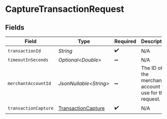 # CaptureTransactionRequest


## Fields

| Field                                                               | Type                                                                | Required                                                            | Description                                                         |
| ------------------------------------------------------------------- | ------------------------------------------------------------------- | ------------------------------------------------------------------- | ------------------------------------------------------------------- |
| `transactionId`                                                     | *String*                                                            | :heavy_check_mark:                                                  | N/A                                                                 |
| `timeoutInSeconds`                                                  | *Optional\<Double>*                                                 | :heavy_minus_sign:                                                  | N/A                                                                 |
| `merchantAccountId`                                                 | *JsonNullable\<String>*                                             | :heavy_minus_sign:                                                  | The ID of the merchant account to use for this request.             |
| `transactionCapture`                                                | [TransactionCapture](../../models/components/TransactionCapture.md) | :heavy_check_mark:                                                  | N/A                                                                 |